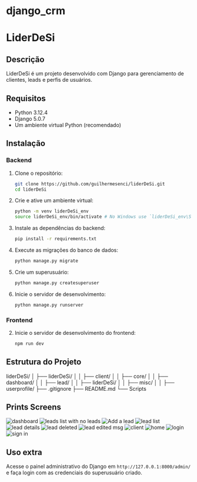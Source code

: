 # django_crm
# LiderDeSi

## Descrição

LiderDeSi é um projeto desenvolvido com Django para gerenciamento de clientes, leads e perfis de usuários.

## Requisitos

- Python 3.12.4
- Django 5.0.7
- Um ambiente virtual Python (recomendado)

## Instalação

### Backend

1. Clone o repositório:
    ```bash
    git clone https://github.com/guilhermesenci/liderDeSi.git
    cd liderDeSi
    ```

2. Crie e ative um ambiente virtual:
    ```bash
    python -m venv liderDeSi_env
    source liderDeSi_env/bin/activate # No Windows use `liderDeSi_env\Scripts\activate`
    ```

3. Instale as dependências do backend:
    ```bash
    pip install -r requirements.txt
    ```

4. Execute as migrações do banco de dados:
    ```bash
    python manage.py migrate
    ```

5. Crie um superusuário:
    ```bash
    python manage.py createsuperuser
    ```

6. Inicie o servidor de desenvolvimento:
    ```bash
    python manage.py runserver
    ```

### Frontend

2. Inicie o servidor de desenvolvimento do frontend:
    ```bash
    npm run dev
    ```

## Estrutura do Projeto

liderDeSi/
│ ├── liderDeSi/
│ │ ├── client/
│ │ ├── core/
│ │ ├── dashboard/
│ │ ├── lead/
│ │ ├── liderDeSi/
│ │ ├── misc/
│ │ ├── userprofile/
├── .gitignore
├── README.md
└── Scripts

## Prints Screens

  ![dashboard](./misc/Captura%20de%20tela%202024-07-24%20172029.png)
  ![leads list with no leads](./misc/Captura%20de%20tela%202024-07-24%20172053.png)
  ![Add a lead](./misc/Captura%20de%20tela%202024-07-24%20172028.png)
  ![lead list](./misc/Captura%20de%20tela%202024-07-24%20172137.png)
  ![lead details](./misc/Captura%20de%20tela%202024-07-24%20172147.png)
  ![lead deleted](./misc/Captura%20de%20tela%202024-07-24%20172208.png)
  ![lead edited msg](./misc/Captura%20de%20tela%202024-07-24%20172245.png)
  ![client](./misc/Captura%20de%20tela%202024-07-24%20172259.png)
  ![home](./misc/Captura%20de%20tela%202024-07-24%20172309.png)
  ![login](./misc/Captura%20de%20tela%202024-07-24%20172321.png)
  ![sign in](./misc/Captura%20de%20tela%202024-07-24%20172350.png)

## Uso extra

Acesse o painel administrativo do Django em `http://127.0.0.1:8000/admin/` e faça login com as credenciais do superusuário criado.
